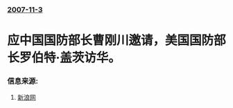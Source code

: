 ### [2007-11-3](/news/2007/11/3/index.md)

##### 
# 应中国国防部长曹刚川邀请，美国国防部长罗伯特·盖茨访华。




### 信息来源:

1. [新浪网](http://news.sina.com.cn/c/2007-11-04/120414231811.shtml)
